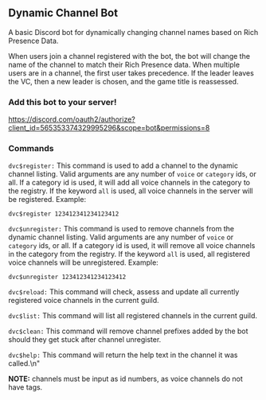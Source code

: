 ## Dynamic Channel Bot

A basic Discord bot for dynamically changing channel names based on Rich Presence Data.

When users join a channel registered with the bot, the bot will change the name of the channel to match their Rich Presence data. When multiple users are in a channel, the first user takes precedence. If the leader leaves the VC, then a new leader is chosen, and the game title is reassessed.

### Add this bot to your server!
https://discord.com/oauth2/authorize?client_id=565353374329995296&scope=bot&permissions=8

### Commands

`dvc$register:` This command is used to add a channel to the dynamic channel listing. Valid arguments are any number of `voice` or `category` ids, or all. If a category id is used, it will add all voice channels in the category to the registry. If the keyword `all` is used, all voice channels in the server will be registered. Example:
```
dvc$register 123412341234123412
```
`dvc$unregister:` This command is used to remove channels from the dynamic channel listing. Valid arguments are any number of `voice` or `category` ids, or all. If a category id is used, it will remove all voice channels in the category from the registry. If the keyword `all` is used, all registered voice channels will be unregistered. Example:
```
dvc$unregister 123412341234123412
```
`dvc$reload:` This command will check, assess and update all currently registered voice channels in the current guild.

`dvc$list:` This command will list all registered channels in the current guild.

`dvc$clean:` This command will remove channel prefixes added by the bot should they get stuck after channel unregister.

`dvc$help:` This command will return the help text in the channel it was called.\n"

**NOTE:** channels must be input as id numbers, as voice channels do not have tags.
